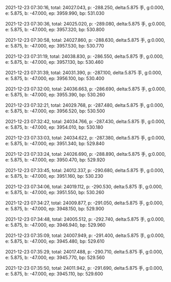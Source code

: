2021-12-23 07:30:16, total: 24027.043, p: -288.250, delta:5.875 手, g:0.000, e: 5.875, b: -47.000, ep: 3959.990, bp: 531.030

2021-12-23 07:30:36, total: 24025.020, p: -289.080, delta:5.875 手, g:0.000, e: 5.875, b: -47.000, ep: 3957.320, bp: 530.800

2021-12-23 07:30:58, total: 24027.860, p: -288.630, delta:5.875 手, g:0.000, e: 5.875, b: -47.000, ep: 3957.530, bp: 530.770

2021-12-23 07:31:19, total: 24038.830, p: -286.550, delta:5.875 手, g:0.000, e: 5.875, b: -47.000, ep: 3957.130, bp: 530.460

2021-12-23 07:31:39, total: 24031.390, p: -287.100, delta:5.875 手, g:0.000, e: 5.875, b: -47.000, ep: 3956.100, bp: 530.400

2021-12-23 07:32:00, total: 24036.663, p: -286.690, delta:5.875 手, g:0.000, e: 5.875, b: -47.000, ep: 3955.390, bp: 530.260

2021-12-23 07:32:21, total: 24029.768, p: -287.480, delta:5.875 手, g:0.000, e: 5.875, b: -47.000, ep: 3956.520, bp: 530.500

2021-12-23 07:32:42, total: 24034.766, p: -287.430, delta:5.875 手, g:0.000, e: 5.875, b: -47.000, ep: 3954.010, bp: 530.180

2021-12-23 07:33:03, total: 24034.622, p: -287.380, delta:5.875 手, g:0.000, e: 5.875, b: -47.000, ep: 3951.340, bp: 529.840

2021-12-23 07:33:24, total: 24026.690, p: -288.890, delta:5.875 手, g:0.000, e: 5.875, b: -47.000, ep: 3950.470, bp: 529.920

2021-12-23 07:33:45, total: 24012.337, p: -290.680, delta:5.875 手, g:0.000, e: 5.875, b: -47.000, ep: 3951.160, bp: 530.230

2021-12-23 07:34:06, total: 24019.112, p: -290.530, delta:5.875 手, g:0.000, e: 5.875, b: -47.000, ep: 3951.550, bp: 530.260

2021-12-23 07:34:27, total: 24009.877, p: -291.050, delta:5.875 手, g:0.000, e: 5.875, b: -47.000, ep: 3948.150, bp: 529.900

2021-12-23 07:34:48, total: 24005.512, p: -292.740, delta:5.875 手, g:0.000, e: 5.875, b: -47.000, ep: 3946.940, bp: 529.960

2021-12-23 07:35:09, total: 24007.949, p: -291.400, delta:5.875 手, g:0.000, e: 5.875, b: -47.000, ep: 3945.480, bp: 529.610

2021-12-23 07:35:29, total: 24017.488, p: -290.710, delta:5.875 手, g:0.000, e: 5.875, b: -47.000, ep: 3945.770, bp: 529.560

2021-12-23 07:35:50, total: 24011.942, p: -291.690, delta:5.875 手, g:0.000, e: 5.875, b: -47.000, ep: 3945.110, bp: 529.600